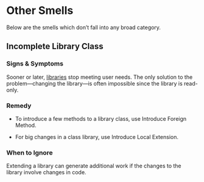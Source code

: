 # Other Smells

Below are the smells which don’t fall into any broad category.

## Incomplete Library Class

### Signs & Symptoms

Sooner or later, [libraries](https://en.wikipedia.org/wiki/Library_(computing)) stop meeting user needs. The only solution to the problem—changing the library—is often impossible since the library is read-only.

### Remedy

- To introduce a few methods to a library class, use Introduce Foreign Method.

- For big changes in a class library, use Introduce Local Extension.

### When to Ignore

Extending a library can generate additional work if the changes to the library involve changes in code.
